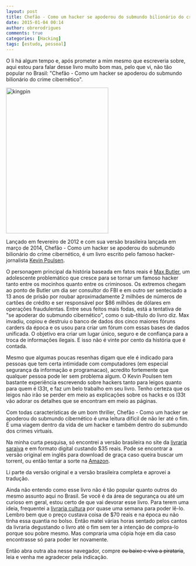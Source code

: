 ```yaml
---
layout: post
title: Chefão - Como um hacker se apoderou do submundo bilionário do crime cibernético (Livros que eu mandaria você ler #2)
date: 2015-01-04 00:14
author: obrerodrigues
comments: true
categories: [Hacking]
tags: [estudo, pessoal]
---
```

O li há algum tempo e, após prometer a mim mesmo que escreveria sobre, aqui estou para falar desse livro muito bom mas, pelo que vi, não tão popular no Brasil: "Chefão - Como um hacker se apoderou do submundo bilionário do crime cibernético".

<a href="https://brenn0.files.wordpress.com/2015/01/kingpin.jpg"><img class="  wp-image-1059" src="https://brenn0.files.wordpress.com/2015/01/kingpin.jpg?w=207" alt="kingpin" width="280" height="399" /></a>

Lançado em fevereiro de 2012 e com sua versão brasileira lançada em março de 2014, Chefão - Como um hacker se apoderou do submundo bilionário do crime cibernético, é um livro escrito pelo famoso hacker-jornalista <a href="http://www.terra.com.br/noticias/tecnologia/infograficos/hackers/hackers-09.htm" target="_blank">Kevin Poulsen</a>.

<!--more-->

O personagem principal da história baseada em fatos reais é <a href="https://en.wikipedia.org/wiki/Max_Butler" target="_blank">Max Butler</a>, um adolescente problemático que cresce para se tornar um famoso hacker tanto entre os mocinhos quanto entre os criminosos. Os extremos chegam ao ponto de Butler um dia ser consultor do FBI e em outro ser senteciado a 13 anos de prisão por roubar aproximadamente 2 milhões de números de cartões de crédito e ser responsável por $86 milhões de dólares em operações fraudulentas. Entre seus feitos mais fodas, está a tentativa de "se apoderar do submundo cibernético", como o sub-título do livro diz. Max invadiu, copiou e destruiu o banco de dados dos cinco maiores fóruns carders da época e os usou para criar um fórum com essas bases de dados unificada. O objetivo era criar um lugar único, seguro e de confiança para a troca de informações ilegais. E isso não é vinte por cento da história que é contada.

Mesmo que algumas poucas resenhas digam que ele é indicado para pessoas que tem certa intimidade com computadores (em especial segurança da informação e programacao), acredito fortemente que qualquer pessoa pode ler sem problema algum. O Kevin Poulsen tem bastante experiência escrevendo sobre hackers tanto para leigos quanto para quem é l33t, e faz um belo trabalho em seu livro. Tenho certeza que os leigos não irão se perder em meio as explicações sobre os hacks e os l33t vão adorar os detalhes que se encontram em meio as páginas.

Com todas características de um bom thriller, Chefão - Como um hacker se apoderou do submundo cibernético é uma leitura difícil de não ler até o fim. É uma viagem dentro da vida de um hacker e também dentro do submundo dos crimes virtuais.

Na minha curta pesquisa, só encontrei a versão brasileira no site da <a href="http://www.saraiva.com.br/chefao-como-um-hacker-se-apoderou-do-submundo-bilionario-do-crime-cibernetico-7298430.html" target="_blank">livraria saraiva</a> e em formato digital custando $35 reais. Pode se encontrar a versão original em inglês para download de graça caso queira buscar um torrent, ou então tentar a sorte na <a href="http://www.amazon.com/Kingpin-Hacker-Billion-Dollar-Cybercrime-Underground/dp/0307588696" target="_blank">Amazon</a>.

Li parte da versão original e a versão brasileira completa e aprovei a tradução.

Ainda não entendo como esse livro não é tão popular quanto outros do mesmo assunto aqui no Brasil. Se você é da área de segurança ou até um curioso em geral, estou certo de que vai devorar esse livro. Para terem uma ideia, frequentei a <a href="http://www.livrariacultura.com.br/" target="_blank">livraria cultura</a> por quase uma semana para poder lê-lo. Lembro bem que o preço custava coisa de $70 reais e na época eu não tinha essa quantia no bolso. Então matei várias horas sentado pelos cantos da livraria degustando o livro até o fim sem ter a intenção de compra-lo porque sou pobre mesmo. Mas compraria uma cópia hoje em dia caso encontrasse só para poder ler novamente.

Então abra outra aba nesse navegador, compre <del>ou baixe e viva a pirataria</del>, leia e venha me agradecer pela indicação.
